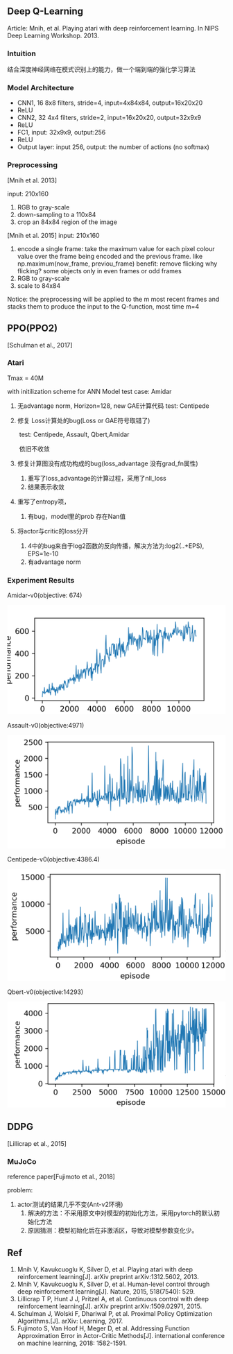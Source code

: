 ## Deep Q-Learning

Article: Mnih, et al. Playing atari with deep reinforcement learning. In NIPS Deep Learning Workshop. 2013.

### Intuition

结合深度神经网络在模式识别上的能力，做一个端到端的强化学习算法


### Model Architecture


- CNN1, 16 8x8 filters, stride=4, input=4x84x84, output=16x20x20
- ReLU
- CNN2, 32 4x4 filters, stride=2, input=16x20x20, output=32x9x9
- ReLU
- FC1, input: 32x9x9, output:256
- ReLU
- Output layer: input 256, output: the number of actions (no softmax)

### Preprocessing

[Mnih et al. 2013]

input: 210x160
1. RGB to gray-scale
2. down-sampling to a 110x84
3. crop an 84x84 region of the image

[Mnih et al. 2015]
input: 210x160
1. encode a single frame: take the maximum value for each pixel colour value over the frame being encoded and the previous frame. like np.maximum(now_frame, previou_frame)
benefit: remove flicking
why flicking? some objects only in even frames or odd frames
2. RGB to gray-scale
3. scale to 84x84

Notice: the preprocessing will be applied to the m most recent frames and stacks them to produce the input to the Q-function, most time m=4

## PPO(PPO2)

[Schulman et al., 2017]

### Atari
Tmax = 40M

with initilization scheme for ANN Model
test case: Amidar

1. 无advantage norm, Horizon=128, new GAE计算代码
test: Centipede

2. 修复 Loss计算处的bug(Loss or GAE符号取错了)

   ​	test: Centipede, Assault, Qbert,Amidar
   
   ​	依旧不收敛

3. 修复计算图没有成功构成的bug(loss_advantage 没有grad_fn属性)
  
   1. 重写了loss_advantage的计算过程，采用了nll_loss
   2. 结果表示收敛
   
4. 重写了entropy项，

   1. 有bug，model里的prob 存在Nan值
   
5. 将actor与critic的loss分开

   1. 4中的bug来自于log2函数的反向传播，解决方法为:log2(..+EPS), EPS=1e-10
   2. 有advantage norm

### Experiment Results

Amidar-v0(objective: 674)

![plot123_2](assets/plot123_2.png)

Assault-v0(objective:4971)

![1565228155403](assets/1565228155403.png)

Centipede-v0(objective:4386.4)

![1565227950317](assets/1565227950317.png)

Qbert-v0(objective:14293)

![1565228105225](assets/1565228105225.png)

## DDPG

[Lillicrap  et al., 2015]

### MuJoCo
reference paper[Fujimoto et al., 2018]

problem:
1. actor测试的结果几乎不变(Ant-v2环境)
   1. 解决的方法：不采用原文中对模型的初始化方法，采用pytorch的默认初始化方法
   2. 原因猜测：模型初始化后在非激活区，导致对模型参数变化少。


## Ref
1. Mnih V, Kavukcuoglu K, Silver D, et al. Playing atari with deep reinforcement learning[J]. arXiv preprint arXiv:1312.5602, 2013.
2. Mnih V, Kavukcuoglu K, Silver D, et al. Human-level control through deep reinforcement learning[J]. Nature, 2015, 518(7540): 529.
3. Lillicrap T P, Hunt J J, Pritzel A, et al. Continuous control with deep reinforcement learning[J]. arXiv preprint arXiv:1509.02971, 2015.
4. Schulman J, Wolski F, Dhariwal P, et al. Proximal Policy Optimization Algorithms.[J]. arXiv: Learning, 2017.
5. Fujimoto S, Van Hoof H, Meger D, et al. Addressing Function Approximation Error in Actor-Critic Methods[J]. international conference on machine learning, 2018: 1582-1591.


